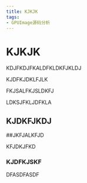 ```yaml
---
title: KJKJK
tags:
- GPUImage源码分析
---
```


# KJKJK

KDJFKDJFKALDFKLDKFJKLDJ

KJDFKJDKLFJLK

FKJSALFKJSLDKFJ

LDKSJFKLJDFKLA

## KJDKFJKDJ

##JKFJALKFJD



KFJDKJFKD



### KJDFKJSKF

DFASDFASDF

